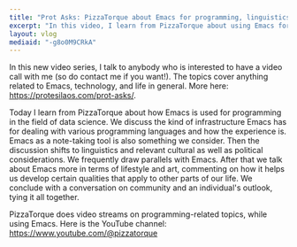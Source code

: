 ```yaml
---
title: "Prot Asks: PizzaTorque about Emacs for programming, linguistics, art and community"
excerpt: "In this video, I learn from PizzaTorque about using Emacs for programming, some themes in linguistics, artistic topics and the importance of community."
layout: vlog
mediaid: "-g8o0M9CRkA"
---
```


In this new video series, I talk to anybody who is interested to have
a video call with me (so do contact me if you want!). The topics cover
anything related to Emacs, technology, and life in general. More here:
https://protesilaos.com/prot-asks/.

Today I learn from PizzaTorque about how Emacs is used for programming
in the field of data science. We discuss the kind of infrastructure
Emacs has for dealing with various programming languages and how the
experience is. Emacs as a note-taking tool is also something we
consider. Then the discussion shifts to linguistics and relevant
cultural as well as political considerations. We frequently draw
parallels with Emacs. After that we talk about Emacs more in terms of
lifestyle and art, commenting on how it helps us develop certain
qualities that apply to other parts of our life. We conclude with a
conversation on community and an individual's outlook, tying it all
together.

PizzaTorque does video streams on programming-related topics, while
using Emacs. Here is the YouTube channel:
https://www.youtube.com/@pizzatorque
